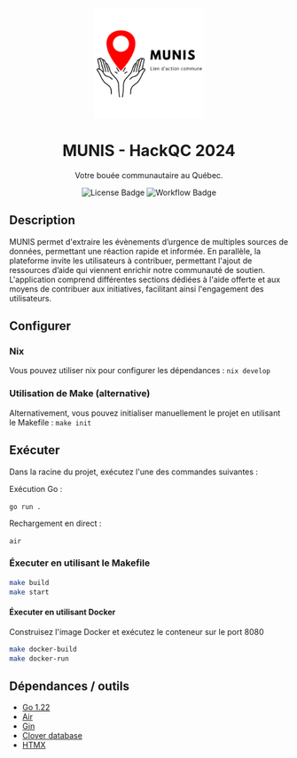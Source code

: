 <p align="center">
  <img src="templates/static/logo_munis.png" alt="MUNIS Logo" width="200"/>
</p>

<h1 align="center">MUNIS - HackQC 2024</h1>
<p align="center">Votre bouée communautaire au Québec.</p>

<p align="center">
  <img src="https://img.shields.io/badge/license-MIT-green.svg" alt="License Badge"/>
  <img src="https://github.com/ClubCedille/hackqc2024/actions/workflows/main.yml/badge.svg" alt="Workflow Badge"/>
</p>

## Description

MUNIS permet d'extraire les évènements d’urgence de multiples sources de données, permettant une réaction rapide et informée. En parallèle, la plateforme invite les utilisateurs à contribuer, permettant l'ajout de ressources d’aide qui viennent enrichir notre communauté de soutien. L'application comprend différentes sections dédiées à l'aide offerte et aux moyens de contribuer aux initiatives, facilitant ainsi l'engagement des utilisateurs.

## Configurer

### Nix

Vous pouvez utiliser nix pour configurer les dépendances : `nix develop`

### Utilisation de Make (alternative)

Alternativement, vous pouvez initialiser manuellement le projet en utilisant le Makefile : `make init`

## Exécuter

Dans la racine du projet, exécutez l'une des commandes suivantes :

Exécution Go :

`go run .`

Rechargement en direct :

`air`

### Éxecuter en utilisant le Makefile

```bash
make build
make start
```

#### Éxecuter en utilisant Docker

Construisez l'image Docker et exécutez le conteneur sur le port 8080

```bash
make docker-build
make docker-run
```

## Dépendances / outils

- [Go 1.22](https://go.dev/doc/install)
- [Air](https://github.com/cosmtrek/air)
- [Gin](https://github.com/gin-gonic/gin)
- [Clover database](https://github.com/ostafen/clover)
- [HTMX](https://github.com/bigskysoftware/htmx)
